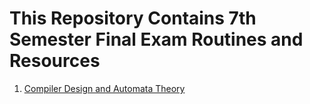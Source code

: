 # This Repository Contains 7th Semester Final Exam Routines and Resources

1. [Compiler Design and Automata Theory](Compiler%20Design%20Syllabus.md)
